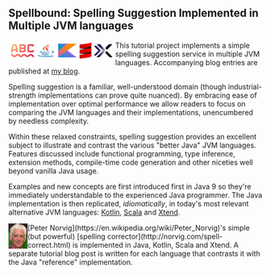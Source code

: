 ## Spellbound: Spelling Suggestion Implemented in Multiple JVM languages

<img src="https://raw.githubusercontent.com/xrrocha/spellbound/master/spellbound-snippets/static/images/spelling-suggestion-strip.png" align="left">

This tutorial project implements a simple spelling suggestion service in
multiple JVM languages. Accompanying blog entries are published at
[my blog](https://xrrocha.net/post/spelling-jvm-1-introduction/).

Spelling suggestion is a familiar, well-understood domain (though
industrial-strength implementations can prove quite nuanced). By embracing 
ease of implementation over optimal performance we allow readers to focus on 
comparing the JVM languages and their implementations, unencumbered by 
needless complexity.

Within these relaxed constraints, spelling suggestion provides an excellent 
subject to illustrate and contrast the various "better Java" JVM languages. 
Features discussed include  functional programming, type inference, 
extension methods, compile-time code generation and other niceties well beyond 
vanilla Java usage.

Examples and new concepts are first introduced first in Java 9 so they're 
immediately understandable to the experienced Java programmer. The Java 
implementation is then replicated, _idiomatically_, in today's most relevant 
alternative JVM languages:
[Kotlin](https://kotlinlang.org/),
[Scala](http://scala-lang.org/) and
[Xtend](http://www.eclipse.org/xtend/).
<br style="clear: both">

<img src="https://raw.githubusercontent.com/xrrocha/spellbound/master/spellbound-snippets/static/images/small-norvig.png" align="left">
[Peter Norvig](https://en.wikipedia.org/wiki/Peter_Norvig)'s simple (but 
powerful) [spelling corrector](http://norvig.com/spell-correct.html) is
implemented in Java, Kotlin, Scala and Xtend. A separate tutorial blog post is 
written for each language that contrasts it with the Java "reference" 
implementation.
